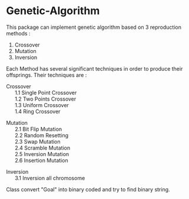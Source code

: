 # Genetic-Algorithm

This package can implement genetic algorithm based on 3 reproduction methods :

1. Crossover<br>
2. Mutation<br>
3. Inversion<br>

Each Method has several significant techniques in order to produce their offsprings. Their techniques are :

Crossover<br>
&nbsp;&nbsp;&nbsp;&nbsp;&nbsp; 1.1 Single Point Crossover<br>
&nbsp;&nbsp;&nbsp;&nbsp;&nbsp; 1.2 Two Points Crossover<br>
&nbsp;&nbsp;&nbsp;&nbsp;&nbsp; 1.3 Uniform Crossover<br>
&nbsp;&nbsp;&nbsp;&nbsp;&nbsp; 1.4 Ring Crossover<br>


Mutation<br>
&nbsp;&nbsp;&nbsp;&nbsp;&nbsp; 2.1 Bit Flip Mutation<br>
&nbsp;&nbsp;&nbsp;&nbsp;&nbsp; 2.2 Random Resetting<br>
&nbsp;&nbsp;&nbsp;&nbsp;&nbsp; 2.3 Swap Mutation<br>
&nbsp;&nbsp;&nbsp;&nbsp;&nbsp; 2.4 Scramble Mutation<br>
&nbsp;&nbsp;&nbsp;&nbsp;&nbsp; 2.5 Inversion Mutation<br>
&nbsp;&nbsp;&nbsp;&nbsp;&nbsp; 2.6 Insertion Mutation<br>

Inversion<br>
&nbsp;&nbsp;&nbsp;&nbsp;&nbsp; 3.1 Inversion all chromosome


Class convert "Goal" into binary coded and try to find binary string.
